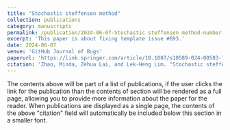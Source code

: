 ```yaml
---
title: "Stochastic steffensen method"
collection: publications
category: manuscripts
permalink: /publication/2024-06-07-Stochastic steffensen method-number-1
excerpt: 'This paper is about fixing template issue #693.'
date: 2024-06-07
venue: 'GitHub Journal of Bugs'
paperurl: 'https://link.springer.com/article/10.1007/s10589-024-00583-7'
citation: 'Zhao, Minda, Zehua Lai, and Lek-Heng Lim. "Stochastic steffensen method." Computational Optimization and Applications (2024): 1-32.'
---
```


The contents above will be part of a list of publications, if the user clicks the link for the publication than the contents of section will be rendered as a full page, allowing you to provide more information about the paper for the reader. When publications are displayed as a single page, the contents of the above "citation" field will automatically be included below this section in a smaller font.
